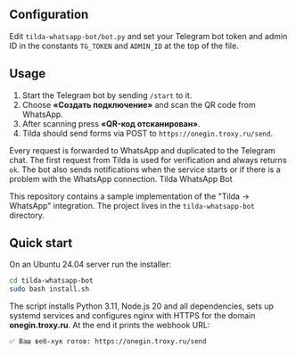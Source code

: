 ## Configuration

Edit `tilda-whatsapp-bot/bot.py` and set your Telegram bot token and admin ID in the constants `TG_TOKEN` and `ADMIN_ID` at the top of the file.


## Usage

1. Start the Telegram bot by sending `/start` to it.
2. Choose **«Создать подключение»** and scan the QR code from WhatsApp.
3. After scanning press **«QR-код отсканирован»**.
4. Tilda should send forms via POST to `https://onegin.troxy.ru/send`.

Every request is forwarded to WhatsApp and duplicated to the Telegram chat. The first request from Tilda is used for verification and always returns `ok`.
The bot also sends notifications when the service starts or if there is a problem with the WhatsApp connection.
 Tilda WhatsApp Bot

This repository contains a sample implementation of the "Tilda → WhatsApp" integration. The project lives in the `tilda-whatsapp-bot` directory.

## Quick start

On an Ubuntu 24.04 server run the installer:

```bash
cd tilda-whatsapp-bot
sudo bash install.sh
```

The script installs Python 3.11, Node.js 20 and all dependencies, sets up systemd services and configures nginx with HTTPS for the domain **onegin.troxy.ru**. At the end it prints the webhook URL:

```
✅ Ваш веб-хук готов: https://onegin.troxy.ru/send
```